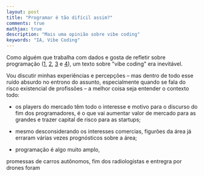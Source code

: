 ```yaml
---
layout: post
title: "Programar é tão difícil assim?"
comments: true
mathjax: true
description: "Mais uma opinião sobre vibe coding"
keywords: "IA, Vibe Coding"
---
```


Como alguém que trabalha com dados e gosta de refletir sobre programação ([1](/2025/05/24/aprendendo-com-cientistas-dados.html), [2](/2024/01/20/low-code-dilema.html), [3](/2024/06/26/codigo-limpo-positivismo-fotografia.html) e [4](/2020/09/23/linguagens-programacao.html)), um texto sobre "vibe coding" era inevitável. 

Vou discutir minhas experiências e percepções – mas dentro de todo esse ruído absurdo no entrono do assunto, especialmente quando se fala do risco existencial de profissões – a melhor coisa seja entender o contexto todo:

* os players do mercado têm todo o interesse e motivo para o discurso do fim dos programadores, é o que vai aumentar valor de mercado para as grandes e trazer capital de risco para as startups;

* mesmo desconsiderando os interesses comercias, figurões da área já erraram várias vezes prognósticos sobre a área;

* programação é algo muito amplo, 



promessas de carros autônomos, fim dos radiologistas e entregra por drones foram 